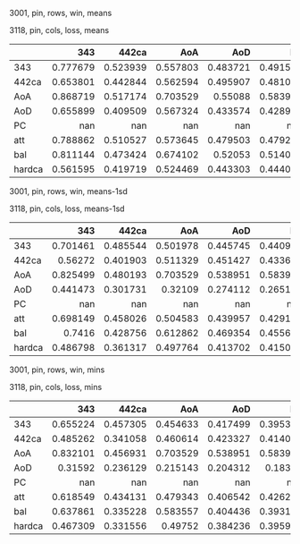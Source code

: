 3001, pin, rows, win, means

3118, pin, cols, loss, means

|        |        343 |      442ca |        AoA |        AoD |         PC |        att |        bal |     hardca |
|:-------|-----------:|-----------:|-----------:|-----------:|-----------:|-----------:|-----------:|-----------:|
| 343    |   0.777679 |   0.523939 |   0.557803 |   0.483721 |   0.491546 |   0.678364 |   0.642224 |   0.726546 |
| 442ca  |   0.653801 |   0.442844 |   0.562594 |   0.495907 |   0.481094 |   0.628577 |   0.561736 |   0.554299 |
| AoA    |   0.868719 |   0.517174 |   0.703529 |   0.55088  |   0.583962 |   0.792445 |   0.734691 |   0.709203 |
| AoD    |   0.655899 |   0.409509 |   0.567324 |   0.433574 |   0.428935 |   0.627579 |   0.558555 |   0.460999 |
| PC     | nan        | nan        | nan        | nan        | nan        | nan        | nan        | nan        |
| att    |   0.788862 |   0.510527 |   0.573645 |   0.479503 |   0.479231 |   0.689961 |   0.650473 |   0.722863 |
| bal    |   0.811144 |   0.473424 |   0.674102 |   0.52053  |   0.514093 |   0.750086 |   0.681432 |   0.606993 |
| hardca |   0.561595 |   0.419719 |   0.524469 |   0.443303 |   0.444048 |   0.533796 |   0.500732 |   0.50962  |

3001, pin, rows, win, means-1sd

3118, pin, cols, loss, means-1sd

|        |        343 |      442ca |        AoA |        AoD |         PC |        att |        bal |     hardca |
|:-------|-----------:|-----------:|-----------:|-----------:|-----------:|-----------:|-----------:|-----------:|
| 343    |   0.701461 |   0.485544 |   0.501978 |   0.445745 |   0.440987 |   0.572224 |   0.557603 |   0.641719 |
| 442ca  |   0.56272  |   0.401903 |   0.511329 |   0.451427 |   0.433605 |   0.548493 |   0.486026 |   0.453569 |
| AoA    |   0.825499 |   0.480193 |   0.703529 |   0.538951 |   0.583962 |   0.705699 |   0.663091 |   0.638269 |
| AoD    |   0.441473 |   0.301731 |   0.32109  |   0.274112 |   0.265198 |   0.392859 |   0.352001 |   0.335888 |
| PC     | nan        | nan        | nan        | nan        | nan        | nan        | nan        | nan        |
| att    |   0.698149 |   0.458026 |   0.504583 |   0.439957 |   0.429171 |   0.565312 |   0.55257  |   0.623529 |
| bal    |   0.7416   |   0.428756 |   0.612862 |   0.469354 |   0.455652 |   0.645935 |   0.59562  |   0.495316 |
| hardca |   0.486798 |   0.361317 |   0.497764 |   0.413702 |   0.415042 |   0.469709 |   0.427618 |   0.412433 |

3001, pin, rows, win, mins

3118, pin, cols, loss, mins

|        |        343 |      442ca |        AoA |        AoD |         PC |        att |        bal |     hardca |
|:-------|-----------:|-----------:|-----------:|-----------:|-----------:|-----------:|-----------:|-----------:|
| 343    |   0.655224 |   0.457305 |   0.454633 |   0.417499 |   0.395328 |   0.44378  |   0.447998 |   0.570933 |
| 442ca  |   0.485262 |   0.341058 |   0.460614 |   0.423327 |   0.414091 |   0.456205 |   0.383712 |   0.39002  |
| AoA    |   0.832101 |   0.456931 |   0.703529 |   0.538951 |   0.583962 |   0.669846 |   0.621338 |   0.630202 |
| AoD    |   0.31592  |   0.236129 |   0.215143 |   0.204312 |   0.18361  |   0.205662 |   0.185027 |   0.299724 |
| PC     | nan        | nan        | nan        | nan        | nan        | nan        | nan        | nan        |
| att    |   0.618549 |   0.434131 |   0.479343 |   0.406542 |   0.426233 |   0.445265 |   0.425197 |   0.551954 |
| bal    |   0.637861 |   0.335228 |   0.583557 |   0.404436 |   0.393153 |   0.527903 |   0.458379 |   0.391506 |
| hardca |   0.467309 |   0.331556 |   0.49752  |   0.384236 |   0.395995 |   0.455617 |   0.307606 |   0.339453 |

